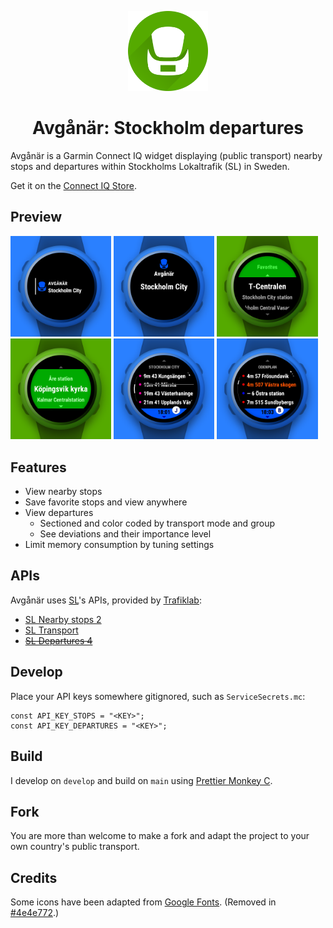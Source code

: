 <p align="center"><img width="128" height="128" src="presentation/logo.png"></p>
<h1 align="center">Avgånär: Stockholm departures</h1>

Avgånär is a Garmin Connect IQ widget displaying (public transport) nearby stops and departures within Stockholms Lokaltrafik (SL) in Sweden.

Get it on the [Connect IQ Store](https://apps.garmin.com/apps/a96ddb52-3edd-4298-8348-5bd818376a2a).

## Preview

<p><img src="presentation/view-glance.png" width="32%" /> <img src="presentation/view-preview.png" width="32%" /> <img src="presentation/view-stops-nearby.png" width="32%" /> <img src="presentation/view-stops-favorites.png" width="32%" /> <img src="presentation/view-departures-train.png" width="32%" /> <img src="presentation/view-departures-bus.png" width="32%" /> </p>

## Features

- View nearby stops
- Save favorite stops and view anywhere
- View departures
  - Sectioned and color coded by transport mode and group
  - See deviations and their importance level
- Limit memory consumption by tuning settings

## APIs

Avgånär uses [SL](https://sl.se/)'s APIs, provided by [Trafiklab](https://www.trafiklab.se):

- [SL Nearby stops 2](https://www.trafiklab.se/api/trafiklab-apis/sl/nearby-stops-2)
- [SL Transport](https://www.trafiklab.se/api/trafiklab-apis/sl/transport)
- ~~[SL Departures 4](https://www.trafiklab.se/api/trafiklab-apis/sl/departures-4/)~~

## Develop

Place your API keys somewhere gitignored, such as `ServiceSecrets.mc`:

```
const API_KEY_STOPS = "<KEY>";
const API_KEY_DEPARTURES = "<KEY>";
```

## Build

I develop on `develop` and build on `main` using [Prettier Monkey C](https://github.com/markw65/prettier-extension-monkeyc).

## Fork

You are more than welcome to make a fork and adapt the project to your own country's public transport.

## Credits

Some icons have been adapted from [Google Fonts](https://fonts.google.com/icons?icon.query=sign). (Removed in [#4e4e772](https://github.com/felwal/avganar/commit/4e4e7724eca011174257edb4b2e3462818f5bd86).)
